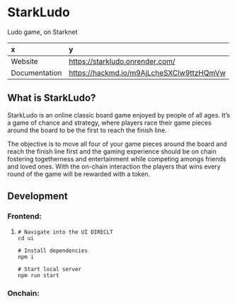 ﻿# StarkLudo
Ludo game, on Starknet

| x | y |
| :---         | :---           |
| Website   | https://starkludo.onrender.com/   |
| Documentation     | https://hackmd.io/m9AjLcheSXClw9ttzHQmVw    |

## What is StarkLudo? 
StarkLudo is an online classic board game enjoyed by people of all ages. It’s a game of chance and strategy, where players race their game pieces around the board to be the first to reach the finish line.

The objective is to move all four of your game pieces around the board and reach the finish line first and the gaming experience should be on chain fostering togetherness and entertainment while competing amongs friends and loved ones. With the on-chain interaction the players that wins every round of the game will be rewarded with a token.

## Development
### Frontend: 
1. ```
   # Navigate into the UI DIRECLT
   cd ui

   # Install dependencies
   npm i

   # Start local server
   npm run start
   ```
### Onchain: 

